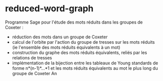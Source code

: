 # reduced-word-graph
Programme Sage pour l'étude des mots réduits dans les groupes de Coxeter :
- réduction des mots dans un groupe de Coxeter
- calcul de l'orbite par l'action du groupe de tresses sur les mots réduits (ie l'ensemble des mots réduits équivalents à un mot)
- construction du graphe des mots réduits équivalents, reliés par les relations de tresses
- implémentation de la bijection entre les tableaux de Young standards de forme n*(n-1)*...*1 et les mots réduits équivalents au mot le plus long du groupe de Coxeter An
